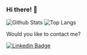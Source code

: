 ### Hi there! 👋

![Github Stats](https://github-readme-stats.vercel.app/api?username=gabrielferreir&show_icons=true&include_all_commits=true)
![Top Langs](https://github-readme-stats.vercel.app/api/top-langs/?username=gabrielferreir&show_icons=true&layout=compact&hide=php,html&langs_count=6)

Would you like to contact me?

[![Linkedin Badge](https://img.shields.io/badge/-LinkedIn-blue?style=flat-square&logo=Linkedin&logoColor=white&link=https://www.linkedin.com/in/gabriel-ferreir)](https://www.linkedin.com/in/gabriel-ferreir)

